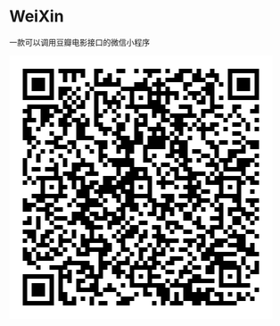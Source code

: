 # WeiXin
一款可以调用豆瓣电影接口的微信小程序


![Alt text](https://github.com/zhouzhoujin/WeiXin/blob/master/QR%20Code.jpg)

